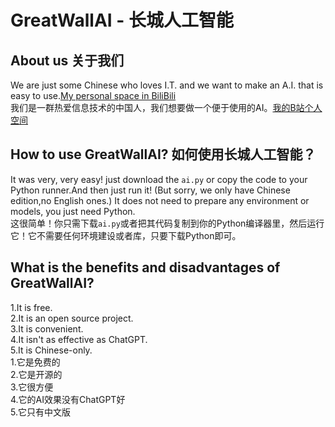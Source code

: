 # GreatWallAI - 长城人工智能
## About us 关于我们
We are just some Chinese who loves I.T. and we want to make an A.I. that is easy to use.[My personal space in BiliBili](https://space.bilibili.com/3493131267869475?spm_id_from=333.1007.0.0)  
我们是一群热爱信息技术的中国人，我们想要做一个便于使用的AI。[我的B站个人空间](https://space.bilibili.com/3493131267869475?spm_id_from=333.1007.0.0)
##
## How to use GreatWallAI? 如何使用长城人工智能？
It was very, very easy! just download the `ai.py` or copy the code to your Python runner.And then just run it! (But sorry, we only have Chinese edition,no English ones.) It does not need to prepare any environment or models, you just need Python.  
这很简单！你只需下载`ai.py`或者把其代码复制到你的Python编译器里，然后运行它！它不需要任何环境建设或者库，只要下载Python即可。
##
## What is the benefits and disadvantages of GreatWallAI?
1.It is free.  
2.It is an open source project.  
3.It is convenient.  
4.It isn't as effective as ChatGPT.  
5.It is Chinese-only.  
1.它是免费的  
2.它是开源的  
3.它很方便  
4.它的AI效果没有ChatGPT好  
5.它只有中文版 
##
##
